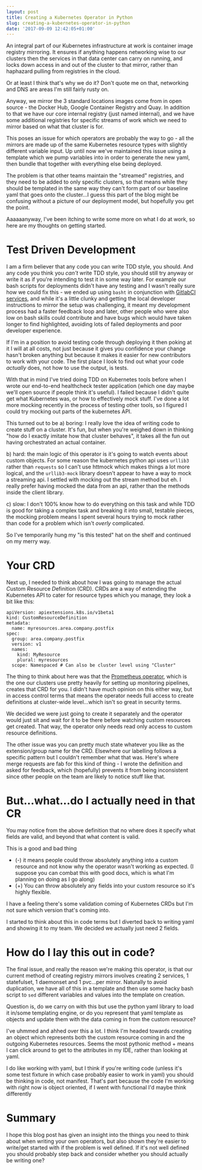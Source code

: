 ```yaml
---
layout: post
title: Creating a Kubernetes Operator in Python
slug: creating-a-kubernetes-operator-in-python
date: '2017-09-09 12:42:05+01:00'
---
```

An integral part of our Kubernetes infrastructure at work is container image registry mirroring. It ensures if anything happens networking wise to our clusters then the services in that data center can carry on running, and locks down access in and out of the cluster to that mirror, rather than haphazard pulling from registries in the cloud.

Or at least I think that's why we do it? Don't quote me on that, networking and DNS are areas I'm still fairly rusty on.

Anyway, we mirror the 3 standard locations images come from in open source - the Docker Hub, Google Container Registry and Quay. In addition to that we have our core internal registry (just named internal), and we have some additional registries for specific streams of work which we need to mirror based on what that cluster is for. 

This poses an issue for which operators are probably the way to go - all the mirrors are made up of the same Kubernetes resource types with slightly different variable input. Up until now we've maintained this issue using a template which we pump variables into in order to generate the new yaml, then bundle that together with everything else being deployed. 

The problem is that other teams maintain the "streamed" registries, and they need to be added to only specific clusters, so that means while they should be templated in the same way they can't form part of our baseline yaml that goes onto the cluster...I guess this part of the blog might be confusing without a picture of our deployment model, but hopefully you get the point.

Aaaaaanyway, I've been itching to write some more on what I do at work, so here are my thoughts on getting started.

# Test Driven Development
I am a firm believer that any code you can write TDD style, you should. And any code you think you _can't_ write TDD style, you should still try anyway or write it as if you're intending to test it in some way later. For example our bash scripts for deployments didn't have any testing and I wasn't really sure how we could fix this - we ended up using `basht` in conjunction with [GitlabCI services](https://docs.gitlab.com/ce/ci/services/), and while it's a little clunky and getting the local developer instructions to mirror the setup was challenging, it meant my development process had a faster feedback loop and later, other people who were also low on bash skills could contribute and have bugs which would have taken longer to find highlighted, avoiding lots of failed deployments and poor developer experience.

If I'm in a position to avoid testing code through deploying it then poking at it I will at all costs, not just because it gives you confidence your change hasn't broken anything but because it makes it easier for new contributors to work with your code. The first place I look to find out what your code *actually* does, not how to use the output, is tests.

With that in mind I've tried doing TDD on Kubernetes tools before when I wrote our end-to-end healthcheck tester application (which one day maybe we'll open source if people think it's useful). I failed because I didn't quite get what Kubernetes was, or how to effectively mock stuff. I've done a lot more mocking recently in the process of testing other tools, so I figured I could try mocking out parts of the kubernetes API.

This turned out to be
a) boring: I really love the idea of writing code to create stuff on a cluster. It's fun, but when you're weighed down in thinking "how do I exactly imitate how that cluster behaves", it takes all the fun out having orchestrated an actual container.

b) hard: the main logic of this operator is it's going to watch events about custom objects. For some reason the kubernetes python api uses `urllib3` rather than `requests` so I can't use httmock which makes things a lot more logical, and the `urllib3-mock` library doesn't appear to have a way to mock a streaming api. I settled with mocking out the stream method but eh. I really prefer having mocked the data from an api, rather than the methods inside the client library.

c) slow: I don't 100% know how to do everything on this task and while TDD is good for taking a complex task and breaking it into small, testable pieces, the mocking problem means I spent several hours trying to mock rather than code for a problem which isn't _overly_ complicated.

So I've temporarily hung my "is this tested" hat on the shelf and continued on my merry way. 

# Your CRD

Next up, I needed to think about how I was going to manage the actual *C*ustom *R*esource *D*efinition (CRD). CRDs are a way of extending the Kubernetes API to cater for resource types which you manage, they look a bit like this:
```
apiVersion: apiextensions.k8s.io/v1beta1
kind: CustomResourceDefinition
metadata:
  name: myresources.area.company.postfix
spec:
  group: area.company.postfix
  version: v1
  names:
    kind: MyResource
    plural: myresources
  scope: Namespaced # Can also be cluster level using "Cluster"
```

The thing to think about here was that the [Prometheus operator](https://github.com/coreos/prometheus-operator), which is the one our clusters use pretty heavily for setting up monitoring pipelines, creates that CRD for you. I didn't have much opinion on this either way, but in access control terms that means the operator needs full access to create definitions at cluster-wide level...which isn't so great in security terms.

We decided we were just going to create it separately and the operator would just sit and wait for it to be there before watching custom resources get created. That way, the operator only needs read only access to custom resource definitions.

The other issue was you can pretty much state whatever you like as the extension/group name for the CRD. Elsewhere our labelling follows a specific pattern but I couldn't remember what that was. Here's where merge requests are fab for this kind of thing - I wrote the definition and asked for feedback, which (hopefully) prevents it from being inconsistent since other people on the team are likely to notice stuff like that.

# But...what...do I actually need in that CR
You may notice from the above definition that no where does it specify what fields are valid, and beyond that what content is valid. 

This is a good and bad thing 
- (-) it means people could throw absolutely anything into a custom resource and not know why the operator wasn't working as expected. (I suppose you can combat this with good docs, which is what I'm planning on doing as I go along)
- (+) You can throw absolutely any fields into your custom resource so it's highly flexible.

I have a feeling there's some validation coming of Kubernetes CRDs but I'm not sure which version that's coming into. 

I started to think about this in code terms but I diverted back to writing yaml and showing it to my team. We decided we actually just need 2 fields.

# How do I lay this out in code?
The final issue, and really the reason we're making this operator, is that our current method of creating registry mirrors involves creating 2 services, 1 statefulset, 1 daemonset and 1 pvc...per mirror.
Naturally to avoid duplication, we have all of this in a template and then use some hacky bash script to `sed` different variables and values into the template on creation.

Question is, do we carry on with this but use the python yaml library to load it in/some templating engine, or do you represent that yaml template as objects and update them with the data coming in from the custom resource?

I've uhmmed and ahhed over this a lot. I think I'm headed towards creating an object which represents both the custom resource coming in and the outgoing Kubernetes resources. Seems the most pythonic method + means I can click around to get to the attributes in my IDE, rather than looking at yaml.

I do like working with yaml, but I think if you're writing code (unless it's some test fixture in which case probably easier to work in yaml) you should be thinking in code, not manifest. That's part because the code I'm working with right now is object oriented, if I went with functional I'd maybe think differently

# Summary
I hope this blog post has given an insight into the things you need to think about when writing your own operators, but also shown they're easier to write/get started with if the problem is well defined.
If it's not well defined you should probably step back and consider whether you should actually be writing one?
